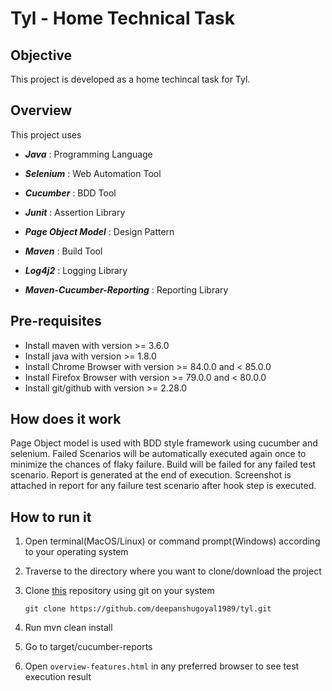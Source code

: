 # Tyl - Home Technical Task

## Objective

This project is developed as a home techincal task for Tyl.

## Overview 

This project uses 

- **_Java_** : Programming Language

- **_Selenium_** : Web Automation Tool

- **_Cucumber_** :  BDD Tool

- **_Junit_** : Assertion Library

- **_Page Object Model_** : Design Pattern

- **_Maven_** : Build Tool

- **_Log4j2_** : Logging Library

- **_Maven-Cucumber-Reporting_** : Reporting Library

## Pre-requisites

- Install maven with version >= 3.6.0
- Install java with version >= 1.8.0
- Install Chrome Browser with version >= 84.0.0 and < 85.0.0
- Install Firefox Browser with version >= 79.0.0 and < 80.0.0
- Install git/github with version >= 2.28.0

## How does it work

Page Object model is used with BDD style framework using cucumber and selenium. Failed Scenarios will be 
automatically executed again once to minimize the chances of flaky failure. Build will be failed for any failed 
test scenario. Report is generated at the end of execution. Screenshot is attached in report for any 
failure test scenario after hook step is executed.
 
## How to run it 

1. Open terminal(MacOS/Linux) or command prompt(Windows) according to your operating system

2. Traverse to the directory where you want to clone/download the project

3. Clone [this](https://github.com/deepanshugoyal1989/tyl) repository using git on your system

    `git clone https://github.com/deepanshugoyal1989/tyl.git`
  
4. Run mvn clean install

5. Go to target/cucumber-reports

6. Open `overview-features.html` in any preferred browser to see test execution result